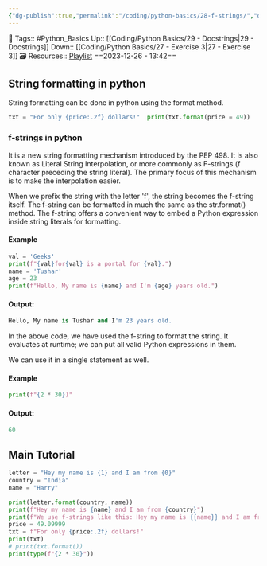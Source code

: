 ```yaml
---
{"dg-publish":true,"permalink":"/coding/python-basics/28-f-strings/","dgPassFrontmatter":true,"noteIcon":"3","created":"2023-12-26T13:42:24.862+05:30","updated":"2023-12-27T22:22:37.934+05:30"}
---
```


🧶 Tags:: #Python_Basics 
Up:: [[Coding/Python Basics/29 - Docstrings\|29 - Docstrings]]
Down:: [[Coding/Python Basics/27 - Exercise 3\|27 - Exercise 3]]
🗃 Resources:: [Playlist](https://www.youtube.com/playlist?list=PLu0W_9lII9agwh1XjRt242xIpHhPT2llg)
==2023-12-26 - 13:42==

## String formatting in python
String formatting can be done in python using the format method.

```python
txt = "For only {price:.2f} dollars!"  print(txt.format(price = 49))
```

### f-strings in python
It is a new string formatting mechanism introduced by the PEP 498. It is also known as Literal String Interpolation, or more commonly as F-strings (f character preceding the string literal). The primary focus of this mechanism is to make the interpolation easier.

When we prefix the string with the letter 'f', the string becomes the f-string itself. The f-string can be formatted in much the same as the str.format() method. The f-string offers a convenient way to embed a Python expression inside string literals for formatting.

#### Example
```python
val = 'Geeks'
print(f"{val}for{val} is a portal for {val}.")
name = 'Tushar'
age = 23
print(f"Hello, My name is {name} and I'm {age} years old.")
```

#### Output:
```python
Hello, My name is Tushar and I'm 23 years old.
```

In the above code, we have used the f-string to format the string. It evaluates at runtime; we can put all valid Python expressions in them.

We can use it in a single statement as well.

#### Example
```python
print(f"{2 * 30})"
```

#### Output:
```python
60
```

## Main Tutorial
```python
letter = "Hey my name is {1} and I am from {0}"
country = "India"
name = "Harry"

print(letter.format(country, name))
print(f"Hey my name is {name} and I am from {country}")
print(f"We use f-strings like this: Hey my name is {{name}} and I am from {{country}}")
price = 49.09999
txt = f"For only {price:.2f} dollars!"
print(txt)
# print(txt.format())
print(type(f"{2 * 30}"))
```